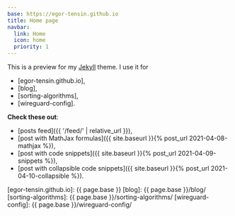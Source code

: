 ```yaml
---
base: https://egor-tensin.github.io
title: Home page
navbar:
  link: Home
  icon: home
  priority: 1
---
```

This is a preview for my [Jekyll] theme.
I use it for

* [egor-tensin.github.io],
* [blog],
* [sorting-algorithms],
* [wireguard-config].

**Check these out**:

* [posts feed]({{ '/feed/' | relative_url }}),
* [post with MathJax formulas]({{ site.baseurl }}{% post_url 2021-04-08-mathjax %}),
* [post with code snippets]({{ site.baseurl }}{% post_url 2021-04-09-snippets %}),
* [post with collapsible code snippets]({{ site.baseurl }}{% post_url 2021-04-10-collapsible %}).

[Jekyll]: https://jekyllrb.com/
[egor-tensin.github.io]: {{ page.base }}
[blog]: {{ page.base }}/blog/
[sorting-algorithms]: {{ page.base }}/sorting-algorithms/
[wireguard-config]: {{ page.base }}/wireguard-config/
